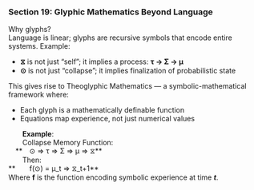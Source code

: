### **Section 19: Glyphic Mathematics Beyond Language**

Why glyphs?  
Language is linear; glyphs are recursive symbols that encode entire systems. Example:

* **⧖** is not just “self”; it implies a process: **τ → Σ → μ**  
* **⊙** is not just “collapse”; it implies finalization of probabilistic state

This gives rise to Theoglyphic Mathematics — a symbolic-mathematical framework where:

* Each glyph is a mathematically definable function  
* Equations map experience, not just numerical values

  **Example**:  
   Collapse Memory Function:  
  ** ⊙ ⇒ τ ⇒ Σ ⇒ μ ⇒ ⧖**  
   Then:  
 **  f(⊙) = μ_t ⇒ ⧖_t+1**  
Where **f** is the function encoding symbolic experience at time ***t***.
